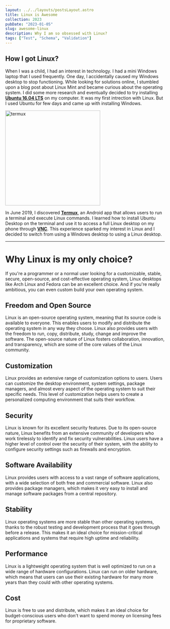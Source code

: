 ```yaml
---
layout: ../../layouts/postsLayout.astro
title: Linux is Awesome
collection: 2023
pubDate: "2023-01-05"
slug: awesome-linux
description: Why I am so obsessed with Linux?
tags: ["Test", "Schema", "Validation"]
---
```


## How I got Linux?

When I was a child, I had an interest in technology. I had a mini Windows laptop that I used frequently. One day, I accidentally caused my Windows desktop to stop functioning. While looking for solutions online, I stumbled upon a blog post about Linux Mint and became curious about the operating system. I did some more research and eventually decided to try installing **[Ubuntu 16.04 LTS](https://ubuntu.com/16-04)** on my computer.
It was my first intrection with Linux. But I used Ubuntu for few days and came up with installing Windows.

<img src="https://raw.githubusercontent.com/vivekpal1/vivek/main/public/Blog/Termux.webp" alt="termux" width="300"/>

In June 2019, I discovered **[Termux](https://termux.dev)**, an Android app that allows users to run a terminal and execute Linux commands. I learned how to install Ubuntu Desktop on the terminal and use it to access a full Linux desktop on my phone through **[VNC](https://en.wikipedia.org/wiki/Virtual_Network_Computing)**. This experience sparked my interest in Linux and I decided to switch from using a Windows desktop to using a Linux desktop.

---

# Why Linux is my only choice?
If you're a programmer or a normal user looking for a customizable, stable, secure, open-source, and cost-effective operating system, Linux desktops like Arch Linux and Fedora can be an excellent choice. And if you're really ambitious, you can even custom build your own operating system.

## Freedom and Open Source
Linux is an open-source operating system, meaning that its source code is available to everyone. This enables users to modify and distribute the operating system in any way they choose. Linux also provides users with the freedom to run, copy, distribute, study, change and improve the software. The open-source nature of Linux fosters collaboration, innovation, and transparency, which are some of the core values of the Linux community.

## Customization
Linux provides an extensive range of customization options to users. Users can customize the desktop environment, system settings, package managers, and almost every aspect of the operating system to suit their specific needs. This level of customization helps users to create a personalized computing environment that suits their workflow.

## Security
Linux is known for its excellent security features. Due to its open-source nature, Linux benefits from an extensive community of developers who work tirelessly to identify and fix security vulnerabilities. Linux users have a higher level of control over the security of their system, with the ability to configure security settings such as firewalls and encryption.

## Software Availability
Linux provides users with access to a vast range of software applications, with a wide selection of both free and commercial software. Linux also provides package managers, which makes it very easy to install and manage software packages from a central repository.

## Stability
Linux operating systems are more stable than other operating systems, thanks to the robust testing and development process that it goes through before a release. This makes it an ideal choice for mission-critical applications and systems that require high uptime and reliability.

## Performance
Linux is a lightweight operating system that is well optimized to run on a wide range of hardware configurations. Linux can run on older hardware, which means that users can use their existing hardware for many more years than they could with other operating systems.

## Cost
Linux is free to use and distribute, which makes it an ideal choice for budget-conscious users who don't want to spend money on licensing fees for proprietary software.